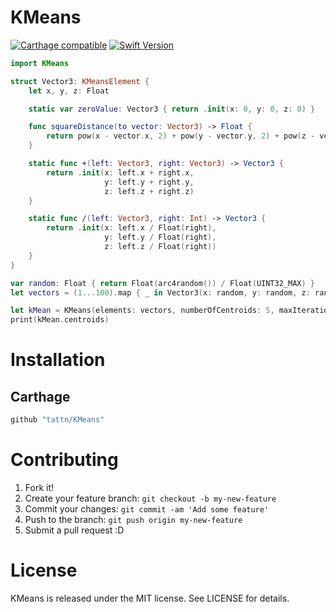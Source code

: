 KMeans
===

[![Carthage compatible](https://img.shields.io/badge/Carthage-compatible-4BC51D.svg?style=flat)](https://github.com/Carthage/Carthage)
[![Swift Version](https://img.shields.io/badge/Swift-4-F16D39.svg)](https://developer.apple.com/swift)


```swift
import KMeans

struct Vector3: KMeansElement {
    let x, y, z: Float

    static var zeroValue: Vector3 { return .init(x: 0, y: 0, z: 0) }

    func squareDistance(to vector: Vector3) -> Float {
        return pow(x - vector.x, 2) + pow(y - vector.y, 2) + pow(z - vector.z, 2)
    }

    static func +(left: Vector3, right: Vector3) -> Vector3 {
        return .init(x: left.x + right.x,
                     y: left.y + right.y,
                     z: left.z + right.z)
    }

    static func /(left: Vector3, right: Int) -> Vector3 {
        return .init(x: left.x / Float(right),
                     y: left.y / Float(right),
                     z: left.z / Float(right))
    }
}

var random: Float { return Float(arc4random()) / Float(UINT32_MAX) }
let vectors = (1...100).map { _ in Vector3(x: random, y: random, z: random) }

let kMean = KMeans(elements: vectors, numberOfCentroids: 5, maxIteration: 300, convergeDistance: 0.001)
print(kMean.centroids)
```

## 

# Installation

## Carthage

```ruby
github "tattn/KMeans"
```


# Contributing

1. Fork it!
2. Create your feature branch: `git checkout -b my-new-feature`
3. Commit your changes: `git commit -am 'Add some feature'`
4. Push to the branch: `git push origin my-new-feature`
5. Submit a pull request :D

# License

KMeans is released under the MIT license. See LICENSE for details.
